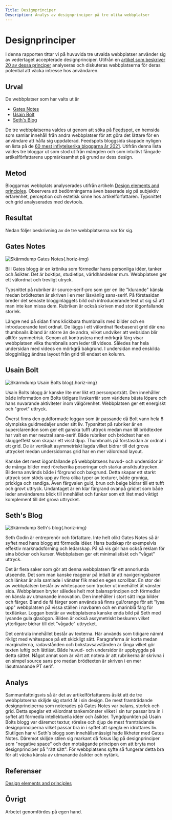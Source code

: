```yaml
---
Title: Designprinciper
Description: Analys av designprinciper på tre olika webbplatser
---
```



Designprinciper
=======================

I denna rapporten tittar vi på huvuvida tre utvalda webbplatser använder sig av vedertaget accepterade designprinciper. Utifrån en <a href="https://www.canva.com/learn/design-elements-principles/">artikel som beskriver 20 av dessa principer</a> analyseras och diskuteras webbplatserna för deras potential att väcka intresse hos användaren.

Urval
-----------------------

De webbplatser som har valts ut är
* <a href="https://www.gatesnotes.com/">Gates Notes</a>
* <a href="http://usainbolt.com/">Usain Bolt</a>
* <a href="https://seths.blog/">Seth's Blog</a>

De tre webbplatserna valdes ut genom att söka på <a href="https://www.feedspot.com/">Feedspot</a>, en hemsida som samlar innehåll från andra webbplatser för att göra det lättare för en användare att hålla sig uppdaterad. Feedspots bloggsida skapade nyligen en lista på de <a href="https://blog.feedspot.com/influential_blogs/">60 mest inflytelserika bloggarna år 2021</a>. Utifrån denna lista valdes tre bloggar ut som stod ut från mängden och som intuitivt fångade artikelförfattarens uppmärksamhet på grund av dess design.


Metod
-----------------------

Bloggarnas webbplats analyserades utifrån artikeln <a href="https://www.canva.com/learn/design-elements-principles/">Design elements and principles</a>. Observera att bedömningarna även baserade sig på subjektiv erfarenhet, perception och estetisk sinne hos artikelförfattaren. Typsnittet och grid analyserades med devtools.

Resultat
-----------------------

Nedan följer beskrivning av de tre webbplatserna var för sig.

## Gates Notes
![Skärmdump Gates Notes](%assets_url%/img/gates.png){.horiz-img}

Bill Gates blogg är en krönika som förmedlar hans personliga idéer, tanker och åsikter. Det är boktips, studietips, världhändelser m.m. Webbplatsen ger ett välordnat och trevligt utryck.

Typsnittet på rubriker är source-serif-pro som ger en lite "klurande" känsla medan brödtexten är skriven i en mer läsvänlig sans-serif. På förstasidan breder det senaste blogginläggets bild och introducerande text ut sig så att man inte kan missa dem. Rubriken är också skriven med stor iögonfallande storlek.

Längre ned på sidan finns klickbara thumbnails med bilder och en introducerande text ordnat. De läggs i ett välordnat flexbaserat grid där ena thumbnails ibland är större än de andra, vilket undviker att websidan blir alltför symmetrisk. Genom att kontrastera med mörkgrå färg visar webbplatsen vilka thumbnails som leder till videos. Således har hela undersidan med videos en mörkgrå bakgrund. I undersidan med enskilda blogginlägg ändras layout från grid till endast en kolumn.

## Usain Bolt
![Skärmdump Usain Bolts blog](%assets_url%/img/usainbolt.png){.horiz-img}

Usain Bolts blogg är kanske lite mer likt ett personporträtt. Den innehåller både information om Bolts tidigare livskarriär som världens bästa löpare och hans nuvarande aktiviteter inom välgörenhet. Webbplatsen ger ett energiskt och "grovt" uttryck.

Överst finns den guldformade loggan som är passande då Bolt vann hela 8 olympiska guldmedaljer under sitt liv. Typsnittet på rubriker är en superclarendon som ger ett ganska tufft uttryck medan man till brödtexten har valt en mer neutral sans-serif. Både rubriker och brödtext har en skuggeffekt som skapar ett visst djup. Thumbnails på förstasidan är ordnat i ett grid. De är vertikalt asymmetriskt lagda vilket bidrar till det grova uttrycket medan undersidornas grid har en mer välordnad layout.

Kanske det mest iögonfallande på webbplatsens huvud- och undersidor är de många bilder med rörelserika poseringar och starka ansiktsuttrycken. Bilderna används både i förgrund och bakgrund. Detta skapar ett starkt uttryck som stöds upp av flera olika typer av texturer, både gryniga, prickiga och randiga. Även färgvalen guld, brun och beige bidrar till ett tufft och grovt uttryck. Undantaget är en klar färgrand ovanpå grid:et som både leder användarens blick till innehållet och funkar som ett litet med viktigt komplement till det grova uttrycket.

## Seth's Blog
![Skärmdump Seth's blog](%assets_url%/img/seth.png){.horiz-img}

Seth Godin är entreprenör och författare. Inte helt olikt Gates Notes så är syftet med hans blogg att förmedla idéer. Hans budskap rör exempelvis effektiv marknadsförning och ledarskap. På så vis gör han också reklam för sina böcker och kurser. Webbplatsen ger ett minimalistiskt och "vågat" uttryck.

Det är flera saker som gör att denna webbplatsen får ett annorlunda utseende. Det som man kanske reagerar på intialt är att navigeringsbaren och länkar är alla samlade i vänster flik med en egen scrollbar. En stor del av webbplatsen består av whitespace som trycker ut innehållet åt vänster sida. Webbplatsen bryter således helt mot balansprincipen och förmedlar en känsla av utmanande innovation. Den innehåller i stort sätt inga bilder och färger. Bland de få färger som används så finns gul/orange för att "lysa upp" webbplatsen på vissa ställen i navbaren och en marinblå färg för textlänkar. Loggan består av webbplatsens kanske enda bild på Seth med lysande gula glasögon. Bilden är också assymetriskt beskuren vilket ytterligare bidrar till det "vågade" uttrycket.

Det centrala innehållet består av texterna. Här används som tidigare nämnt rikligt med whitespace på ett skickligt sätt. Paragraferna är korta medan marginalerna, radavstånden och bokstavsavstånden är långa vilket gör texten luftig och lättläst. Både huvud- och undersidor är uppbyggda på detta sättet. Något annat som är värt att notera är att rubrikerna är skrivna i en simpel source sans pro medan brödtexten är skriven i en mer läsutmanande PT serif.



Analys
-----------------------

Sammanfattnigsvis så är det av artikelförfattarens åsikt att de tre webbplatserna skiljde sig starkt åt i sin design. De mest framträdande designprinciperna som noterades på Gates Notes var balans, storlek och grid. Detta speglar ett välordnat tankemönster vilket i sin tur passar bra in i syftet att förmedla intellektuella idéer och åsikter. Tyngdpunkten på Usain Bolts blogg var däremot textur, rörelse och djup de mest framträdande designprinciperna vilket passar bra in i syftet att spegla en idrottares liv. Slutligen har vi Seth's blogg som innehållsmässigt hade likheter med Gates Notes. Däremot skiljde stilen sig markant då fokus låg på designprinciper som "negative space" och den motsägande principen om att bryta mot designprinciper på "rätt sätt". För webbplatsens syfte så fungerar detta bra för att väcka känsla av utmanande åsikter och nytänk.

Referenser
-----------------------

<a href="https://www.canva.com/learn/design-elements-principles/">Design elements and principles</a>

Övrigt
-----------------------

Arbetet genomfördes på egen hand.